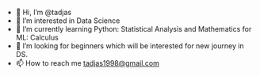 - 👋 Hi, I’m @tadjas
- 👀 I’m interested in Data Science
- 🌱 I’m currently learning Python: Statistical Analysis and Mathematics for ML: Calculus
- 💞️ I’m looking for beginners which will be interested for new journey in DS.
- 📫 How to reach me tadjas1998@gmail.com

<!---
tadjas/tadjas is a ✨ special ✨ repository because its `README.md` (this file) appears on your GitHub profile.
You can click the Preview link to take a look at your changes.
--->
